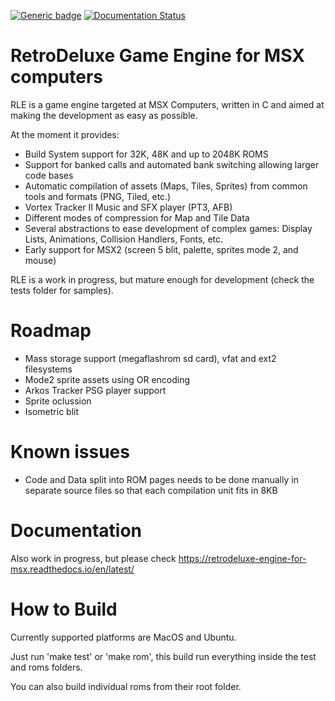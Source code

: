 [![Generic badge](https://img.shields.io/badge/build-passing-green.svg)](https://shields.io/) [![Documentation Status](https://readthedocs.org/projects/retrodeluxe-engine-for-msx/badge/?version=latest)](https://retrodeluxe-engine-for-msx.readthedocs.io/en/latest/?badge=latest)

# RetroDeluxe Game Engine for MSX computers

RLE is a game engine targeted at MSX Computers, written in C and aimed at
making the development as easy as possible.

At the moment it provides:

* Build System support for 32K, 48K and up to 2048K ROMS
* Support for banked calls and automated bank switching allowing larger code bases
* Automatic compilation of assets (Maps, Tiles, Sprites) from common tools and formats (PNG, Tiled, etc.)
* Vortex Tracker II Music and SFX player (PT3, AFB)
* Different modes of compression for Map and Tile Data
* Several abstractions to ease development of complex games: Display Lists, Animations,  Collision Handlers, Fonts, etc.
* Early support for MSX2 (screen 5 blit, palette, sprites mode 2, and mouse)

RLE is a work in progress, but mature enough for development (check the tests folder for samples).

# Roadmap

 * Mass storage support (megaflashrom sd card), vfat and ext2 filesystems
 * Mode2 sprite assets using OR encoding
 * Arkos Tracker PSG player support
 * Sprite oclussion
 * Isometric blit

# Known issues

 * Code and Data split into ROM pages needs to be done manually in separate source files so that each compilation unit fits in 8KB

# Documentation

Also work in progress, but please check https://retrodeluxe-engine-for-msx.readthedocs.io/en/latest/

# How to Build

Currently supported platforms are MacOS and Ubuntu.

Just run 'make test' or 'make rom', this build run everything inside the test and roms folders.

You can also build individual roms from their root folder.

